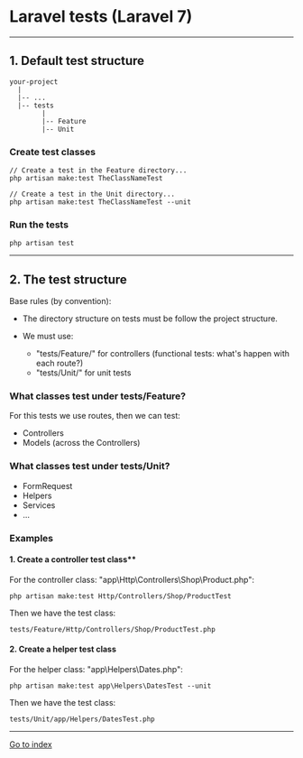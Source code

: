 # Laravel tests (Laravel 7)

***

## 1. Default test structure

    your-project
      |
      |-- ...
      |-- tests
            |
            |-- Feature
            |-- Unit


### Create test classes

    // Create a test in the Feature directory...
    php artisan make:test TheClassNameTest

    // Create a test in the Unit directory...
    php artisan make:test TheClassNameTest --unit


### Run the tests

    php artisan test

***

## 2. The test structure

Base rules (by convention):

 * The directory structure on tests must be follow the project structure.
 * We must use:

    * "tests/Feature/" for controllers (functional tests: what's happen with each route?)
    * "tests/Unit/" for unit tests


### What classes test under tests/Feature?

For this tests we use routes, then we can test:
 * Controllers
 * Models (across the Controllers)


### What classes test under tests/Unit?

 * FormRequest
 * Helpers
 * Services
 * ...


### Examples

#### 1. Create a controller test class**

For the controller class:
    "app\Http\Controllers\Shop\Product.php":

    php artisan make:test Http/Controllers/Shop/ProductTest


Then we have the test class:

    tests/Feature/Http/Controllers/Shop/ProductTest.php


#### 2. Create a helper test class

For the helper class:
    "app\Helpers\Dates.php":

    php artisan make:test app\Helpers\DatesTest --unit


Then we have the test class:

    tests/Unit/app/Helpers/DatesTest.php


***

[Go to index](../../README.md)
